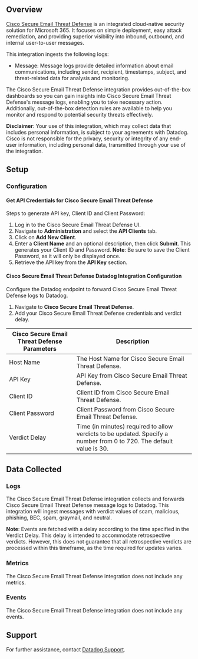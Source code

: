 ## Overview

[Cisco Secure Email Threat Defense][1] is an integrated cloud-native security solution for Microsoft 365. It focuses on simple deployment, easy attack remediation, and providing superior visibility into inbound, outbound, and internal user-to-user messages.

This integration ingests the following logs:
- Message: Message logs provide detailed information about email communications, including sender, recipient, timestamps, subject, and threat-related data for analysis and monitoring.

The Cisco Secure Email Threat Defense integration provides out-of-the-box dashboards so you can gain insights into Cisco Secure Email Threat Defense's message logs, enabling you to take necessary action. Additionally, out-of-the-box detection rules are available to help you monitor and respond to potential security threats effectively.

**Disclaimer**: Your use of this integration, which may collect data that includes personal information, is subject to your agreements with Datadog. Cisco is not responsible for the privacy, security or integrity of any end-user information, including personal data, transmitted through your use of the integration.

## Setup

### Configuration

#### Get API Credentials for Cisco Secure Email Threat Defense 

Steps to generate API key, Client ID and Client Password:

1. Log in to the Cisco Secure Email Threat Defense UI.
2. Navigate to **Administration** and select the **API Clients** tab.
3. Click on **Add New Client**.
4. Enter a **Client Name** and an optional description, then click **Submit**. This generates your Client ID and Password.
    **Note**: Be sure to save the Client Password, as it will only be displayed once.
5. Retrieve the API key from the **API Key** section.

#### Cisco Secure Email Threat Defense Datadog Integration Configuration

Configure the Datadog endpoint to forward Cisco Secure Email Threat Defense logs to Datadog.

1. Navigate to **Cisco Secure Email Threat Defense**.
2. Add your Cisco Secure Email Threat Defense credentials and verdict delay.

| Cisco Secure Email Threat Defense Parameters | Description  |
| -------------------- | ------------ |
| Host Name               | The Host Name for Cisco Secure Email Threat Defense.|
| API Key           | API Key from Cisco Secure Email Threat Defense.         |
| Client ID      | Client ID from Cisco Secure Email Threat Defense.    |
| Client Password      | Client Password from Cisco Secure Email Threat Defense.    |
| Verdict Delay      | Time (in minutes) required to allow verdicts to be updated. Specify a number from 0 to 720. The default value is 30.    |

## Data Collected

### Logs

The Cisco Secure Email Threat Defense integration collects and forwards Cisco Secure Email Threat Defense message logs to Datadog. This integration will ingest messages with verdict values of scam, malicious, phishing, BEC, spam, graymail, and neutral.

**Note**: Events are fetched with a delay according to the time specified in the Verdict Delay. This delay is intended to accommodate retrospective verdicts. However, this does not guarantee that all retrospective verdicts are processed within this timeframe, as the time required for updates varies.

### Metrics

The Cisco Secure Email Threat Defense integration does not include any metrics.

### Events

The Cisco Secure Email Threat Defense integration does not include any events.

## Support

For further assistance, contact [Datadog Support][2].

[1]: https://www.cisco.com/site/us/en/products/security/secure-email/index.html?dtid=osscdc000283
[2]: https://docs.datadoghq.com/help/